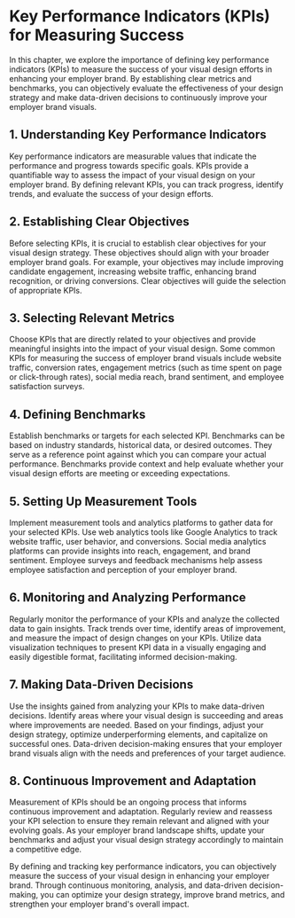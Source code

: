 Key Performance Indicators (KPIs) for Measuring Success
================================================================

In this chapter, we explore the importance of defining key performance indicators (KPIs) to measure the success of your visual design efforts in enhancing your employer brand. By establishing clear metrics and benchmarks, you can objectively evaluate the effectiveness of your design strategy and make data-driven decisions to continuously improve your employer brand visuals.

**1. Understanding Key Performance Indicators**
-----------------------------------------------

Key performance indicators are measurable values that indicate the performance and progress towards specific goals. KPIs provide a quantifiable way to assess the impact of your visual design on your employer brand. By defining relevant KPIs, you can track progress, identify trends, and evaluate the success of your design efforts.

**2. Establishing Clear Objectives**
------------------------------------

Before selecting KPIs, it is crucial to establish clear objectives for your visual design strategy. These objectives should align with your broader employer brand goals. For example, your objectives may include improving candidate engagement, increasing website traffic, enhancing brand recognition, or driving conversions. Clear objectives will guide the selection of appropriate KPIs.

**3. Selecting Relevant Metrics**
---------------------------------

Choose KPIs that are directly related to your objectives and provide meaningful insights into the impact of your visual design. Some common KPIs for measuring the success of employer brand visuals include website traffic, conversion rates, engagement metrics (such as time spent on page or click-through rates), social media reach, brand sentiment, and employee satisfaction surveys.

**4. Defining Benchmarks**
--------------------------

Establish benchmarks or targets for each selected KPI. Benchmarks can be based on industry standards, historical data, or desired outcomes. They serve as a reference point against which you can compare your actual performance. Benchmarks provide context and help evaluate whether your visual design efforts are meeting or exceeding expectations.

**5. Setting Up Measurement Tools**
-----------------------------------

Implement measurement tools and analytics platforms to gather data for your selected KPIs. Use web analytics tools like Google Analytics to track website traffic, user behavior, and conversions. Social media analytics platforms can provide insights into reach, engagement, and brand sentiment. Employee surveys and feedback mechanisms help assess employee satisfaction and perception of your employer brand.

**6. Monitoring and Analyzing Performance**
-------------------------------------------

Regularly monitor the performance of your KPIs and analyze the collected data to gain insights. Track trends over time, identify areas of improvement, and measure the impact of design changes on your KPIs. Utilize data visualization techniques to present KPI data in a visually engaging and easily digestible format, facilitating informed decision-making.

**7. Making Data-Driven Decisions**
-----------------------------------

Use the insights gained from analyzing your KPIs to make data-driven decisions. Identify areas where your visual design is succeeding and areas where improvements are needed. Based on your findings, adjust your design strategy, optimize underperforming elements, and capitalize on successful ones. Data-driven decision-making ensures that your employer brand visuals align with the needs and preferences of your target audience.

**8. Continuous Improvement and Adaptation**
--------------------------------------------

Measurement of KPIs should be an ongoing process that informs continuous improvement and adaptation. Regularly review and reassess your KPI selection to ensure they remain relevant and aligned with your evolving goals. As your employer brand landscape shifts, update your benchmarks and adjust your visual design strategy accordingly to maintain a competitive edge.

By defining and tracking key performance indicators, you can objectively measure the success of your visual design in enhancing your employer brand. Through continuous monitoring, analysis, and data-driven decision-making, you can optimize your design strategy, improve brand metrics, and strengthen your employer brand's overall impact.
